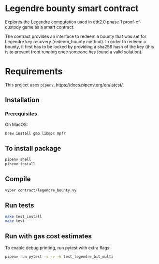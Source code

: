 # Legendre bounty smart contract

Explores the Legendre computation used in eth2.0 phase 1 proof-of-custody game as a smart contract.

The contract provides an interface to redeem a bounty that was set for Legendre key recovery (redeem_bounty method). In order to redeem a bounty, it first has to be locked by providing a sha256 hash of the key (this is to prevent front running once someone has found a valid solution).

# Requirements

This project uses `pipenv`, https://docs.pipenv.org/en/latest/.

## Installation

### Prerequisites

On MacOS:

```bash
brew install gmp libmpc mpfr
```

## To install package

```bash
pipenv shell
pipenv install
```

## Compile

```bash
vyper contract/legendre_bounty.vy
```

## Run tests

```bash
make test_install
make test
```

## Run with gas cost estimates

To enable debug printing, run pytest with extra flags:

```bash
pipenv run pytest -s -v -k test_legendre_bit_multi
```
